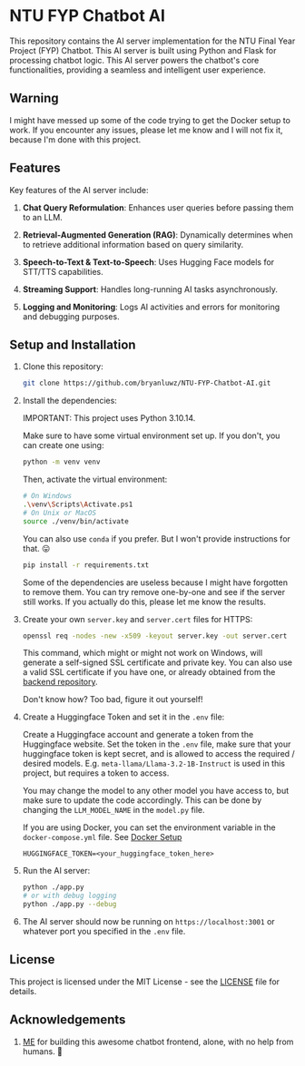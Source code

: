 # NTU FYP Chatbot AI

This repository contains the AI server implementation for the NTU Final Year Project (FYP) Chatbot. This AI server is built using Python and Flask for processing chatbot logic. This AI server powers the chatbot's core functionalities, providing a seamless and intelligent user experience.

## Warning

I might have messed up some of the code trying to get the Docker setup to work. If you encounter any issues, please let me know and I will not fix it, because I'm done with this project.

## Features

Key features of the AI server include:

1. **Chat Query Reformulation**: Enhances user queries before passing them to an LLM.

2. **Retrieval-Augmented Generation (RAG)**: Dynamically determines when to retrieve additional information based on query similarity.

3. **Speech-to-Text & Text-to-Speech**: Uses Hugging Face models for STT/TTS capabilities.

4. **Streaming Support**: Handles long-running AI tasks asynchronously.

5. **Logging and Monitoring**: Logs AI activities and errors for monitoring and debugging purposes.

## Setup and Installation

1. Clone this repository:

   ```bash
   git clone https://github.com/bryanluwz/NTU-FYP-Chatbot-AI.git
   ```

2. Install the dependencies:

   IMPORTANT: This project uses Python 3.10.14.

   Make sure to have some virtual environment set up. If you don't, you can create one using:

   ```bash
   python -m venv venv
   ```

   Then, activate the virtual environment:

   ```bash
   # On Windows
   .\venv\Scripts\Activate.ps1
   # On Unix or MacOS
   source ./venv/bin/activate
   ```

   You can also use `conda` if you prefer. But I won't provide instructions for that. 😛

   ```bash
   pip install -r requirements.txt
   ```

   Some of the dependencies are useless because I might have forgotten to remove them. You can try remove one-by-one and see if the server still works. If you actually do this, please let me know the results.

3. Create your own `server.key` and `server.cert` files for HTTPS:

   ```bash
   openssl req -nodes -new -x509 -keyout server.key -out server.cert
   ```

   This command, which might or might not work on Windows, will generate a self-signed SSL certificate and private key. You can also use a valid SSL certificate if you have one, or already obtained from the [backend repository](https://github.com/bryanluwz/NTU-FYP-Chatbot-backend).

   Don't know how? Too bad, figure it out yourself!

4. Create a Huggingface Token and set it in the `.env` file:

   Create a Huggingface account and generate a token from the Huggingface website. Set the token in the `.env` file, make sure that your huggingface token is kept secret, and is allowed to access the required / desired models. E.g. `meta-llama/Llama-3.2-1B-Instruct` is used in this project, but requires a token to access.

   You may change the model to any other model you have access to, but make sure to update the code accordingly. This can be done by changing the `LLM_MODEL_NAME` in the `model.py` file.

   If you are using Docker, you can set the environment variable in the `docker-compose.yml` file. See [Docker Setup](../README.md#running-the-project-with-docker)

   ```env
   HUGGINGFACE_TOKEN=<your_huggingface_token_here>
   ```

5. Run the AI server:

   ```bash
   python ./app.py
   # or with debug logging
   python ./app.py --debug
   ```

6. The AI server should now be running on `https://localhost:3001` or whatever port you specified in the `.env` file.

## License

This project is licensed under the MIT License - see the [LICENSE](LICENSE) file for details.

## Acknowledgements

1. [ME](https://github.com/bryanluwz) for building this awesome chatbot frontend, alone, with no help from humans. 🤖
